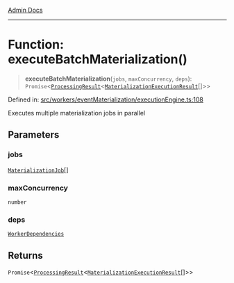[Admin Docs](/)

***

# Function: executeBatchMaterialization()

> **executeBatchMaterialization**(`jobs`, `maxConcurrency`, `deps`): `Promise`\<[`ProcessingResult`](../../types/interfaces/ProcessingResult.md)\<[`MaterializationExecutionResult`](../interfaces/MaterializationExecutionResult.md)[]\>\>

Defined in: [src/workers/eventMaterialization/executionEngine.ts:108](https://github.com/gautam-divyanshu/talawa-api/blob/22f85ff86fcf5f38b53dcdb9fe90ab33ea32d944/src/workers/eventMaterialization/executionEngine.ts#L108)

Executes multiple materialization jobs in parallel

## Parameters

### jobs

[`MaterializationJob`](../interfaces/MaterializationJob.md)[]

### maxConcurrency

`number`

### deps

[`WorkerDependencies`](../../types/interfaces/WorkerDependencies.md)

## Returns

`Promise`\<[`ProcessingResult`](../../types/interfaces/ProcessingResult.md)\<[`MaterializationExecutionResult`](../interfaces/MaterializationExecutionResult.md)[]\>\>
